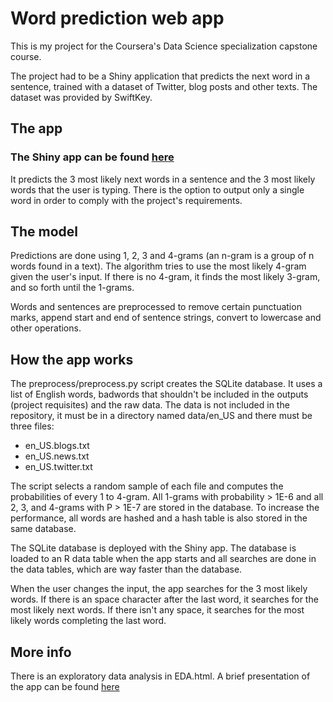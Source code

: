 # Word prediction web app

This is my project for the Coursera's Data Science specialization capstone course.

The project had to be a Shiny application that predicts the next word in a sentence,
trained with a dataset of Twitter, blog posts and other texts. The dataset was provided
by SwiftKey.

## The app
### The Shiny app can be found [here](https://gblazq.shinyapps.io/word_prediction/)

It predicts the 3 most likely next words in a sentence and the 3 most likely words that the user
is typing. There is the option to output only a single word in order to comply with the project's
requirements.

## The model
Predictions are done using 1, 2, 3 and 4-grams (an n-gram is a group of n words found in a text).
The algorithm tries to use the most likely 4-gram given the user's input. If there is no 4-gram, it
finds the most likely 3-gram, and so forth until the 1-grams.

Words and sentences are preprocessed to remove certain punctuation marks, append start and end of
sentence strings, convert to lowercase and other operations.

## How the app works
The preprocess/preprocess.py script creates the SQLite database. It uses a list of English words, badwords
that shouldn't be included in the outputs (project requisites) and the raw data. The data is not
included in the repository, it must be in a directory named data/en\_US and there must be three files:
* en\_US.blogs.txt
* en\_US.news.txt
* en\_US.twitter.txt

The script selects a random sample of each file and computes the probabilities of every 1 to 4-gram.
All 1-grams with probability > 1E-6 and all 2, 3, and 4-grams with P > 1E-7 are stored in the database. 
To increase the performance, all words are hashed and a hash table is also stored in the same database.

The SQLite database is deployed with the Shiny app. The database is loaded to an R data table when the app
starts and all searches are done in the data tables, which are way faster than the database.

When the user changes the input, the app searches for the 3 most likely words. If there is an space
character after the last word, it searches for the most likely next words. If there isn't any space,
it searches for the most likely words completing the last word.

## More info
There is an exploratory data analysis in EDA.html. A brief presentation of the app can be found
[here](http://gblazq.github.io/word-prediction-cds/index.html)

